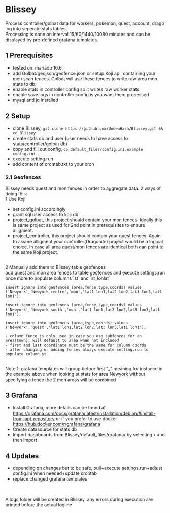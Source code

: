 # Blissey

Process controller/golbat data for workers, pokemon, quest, account, drago log into seperate stats tables.<BR>
Processing is done on interval 15/60/1440/10080 minutes and can be displayed by pre-defined grafana templates.
<BR>


## 1 Prerequisites
- tested on: mariadb 10.6
- add Golbat/geojson/geofence.json or setup Koji api, containing your mon scan fences. Golbat will use these fences to write raw area mon stats to db.
- enable stats in controller config so it writes raw worker stats
- enable save logs in controller config is you want them processed
- mysql and jq installed

## 2 Setup
- clone Blissey, `git clone https://github.com/UnownHash/Blissey.git && cd Blissey`
- create stats db and user (user needs to have access to stats/controller/golbat db)
- copy and fill out config, `cp default_files/config.ini.example config.ini`
- execute setting.run
- add content of crontab.txt to your cron

### 2.1 Geofences
Blissey needs quest and mon fences in order to aggregate data. 2 ways of doing this:<BR>
1 Use Koji<BR>
- set config.ini accordingly
- grant sql user access to koji db
- project_golbat, this project should contain your mon fences. Ideally this is same project as used for 2nd point in prerequisites to ensure alligment. 
- project_controller, this project should contain your quest fences. Again to assure alligment your controller(Dragonite) project would be a logical choice.
In case all area quest/mon fences are identical both can point to the same Koji project. 
<BR>
2 Manually add them to Blissey table geofences<BR>
add quest and mon area fences to table geofences and execute settings.run once more to populate columns `st` and `st_lonlat`<BR>

```
insert ignore into geofences (area,fence,type,coords) values
('Newyork','Newyork_centre','mon','lat1 lon1,lat2 lon2,lat3 lon3,lat1 lon1');

insert ignore into geofences (area,fence,type,coords) values
('Newyork','Newyork_south','mon','lat1 lon1,lat2 lon2,lat3 lon3,lat1 lon1');

insert ignore into geofences (area,type,coords) values
('Newyork','quest','lat1 lon1,lat2 lon2,lat3 lon3,lat1 lon1');

- column fence is only used in case you use subfences for an area(town), will default to area when not included
- first and last coordinate must be the same for column coords
- after changing or adding fences always execute setting.run to populate column st
```
<BR>
Note 1: grafana templates will group before first "_" meaning for instance in the example above when looking at stats for area Newyork without specifying a fence the 2 mon areas will be combined<BR>

## 3 Grafana
- Install Grafana, more details can be found at https://grafana.com/docs/grafana/latest/installation/debian/#install-from-apt-repository or if you prefer to use docker <https://hub.docker.com/r/grafana/grafana>
- Create datasource for stats db
- Import dashboards from Blissey/default_files/grafana/ by selecting ``+`` and then import


## 4 Updates
- depending on changes but to be safe, pull+execute settings.run+adjust config.ini when needed+update crontab
- replace changed grafana templates
<BR>
<BR>
A logs folder will be created in Blissey, any errors during execution are printed before the actual logline
